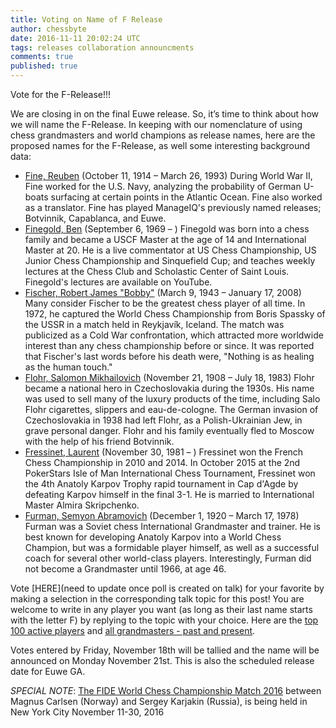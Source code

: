 ```yaml
---
title: Voting on Name of F Release
author: chessbyte
date: 2016-11-11 20:02:24 UTC
tags: releases collaboration announcments
comments: true
published: true
---
```


Vote for the F-Release!!!

We are closing in on the final Euwe release.  So, it’s time to think about how we will name the F-Release.  In keeping with our nomenclature of using chess grandmasters and world champions as release names, here are the proposed names for the F-Release, as well some interesting background data:

- [Fine, Reuben](https://en.wikipedia.org/wiki/Reuben_Fine) (October 11, 1914 – March 26, 1993)
During World War II, Fine worked for the U.S. Navy, analyzing the probability of German U-boats surfacing at certain points in the Atlantic Ocean. Fine also worked as a translator. Fine has played ManageIQ's previously named releases; Botvinnik, Capablanca, and Euwe.
- [Finegold, Ben](https://en.wikipedia.org/wiki/Ben_Finegold) (September 6, 1969 – )
Finegold was born into a chess family and became a USCF Master at the age of 14 and International Master at 20. He is a live commentator at US Chess Championship, US Junior Chess Championship and Sinquefield Cup; and teaches weekly lectures at the Chess Club and Scholastic Center of Saint Louis. Finegold's lectures are available on YouTube.
- [Fischer, Robert James "Bobby"](https://en.wikipedia.org/wiki/Bobby_Fischer) (March 9, 1943 – January 17, 2008)
Many consider Fischer to be the greatest chess player of all time. In 1972, he captured the World Chess Championship from Boris Spassky of the USSR in a match held in Reykjavík, Iceland. The match was publicized as a Cold War confrontation, which attracted more worldwide interest than any chess championship before or since. It was reported that Fischer's last words before his death were, "Nothing is as healing as the human touch."
- [Flohr, Salomon Mikhailovich](https://en.wikipedia.org/wiki/Salo_Flohr) (November 21, 1908 – July 18, 1983)
Flohr became a national hero in Czechoslovakia during the 1930s. His name was used to sell many of the luxury products of the time, including Salo Flohr cigarettes, slippers and eau-de-cologne. The German invasion of Czechoslovakia in 1938 had left Flohr, as a Polish-Ukrainian Jew, in grave personal danger. Flohr and his family eventually fled to Moscow with the help of his friend Botvinnik.
- [Fressinet, Laurent](https://en.wikipedia.org/wiki/Laurent_Fressinet) (November 30, 1981 – )
Fressinet won the French Chess Championship in 2010 and 2014. In October 2015 at the 2nd PokerStars Isle of Man International Chess Tournament, Fressinet won the 4th Anatoly Karpov Trophy rapid tournament in Cap d'Agde by defeating Karpov himself in the final 3-1. He is married to International Master Almira Skripchenko.
- [Furman, Semyon Abramovich](https://en.wikipedia.org/wiki/Semyon_Furman) (December 1, 1920 – March 17, 1978)
Furman was a Soviet chess International Grandmaster and trainer. He is best known for developing Anatoly Karpov into a World Chess Champion, but was a formidable player himself, as well as a successful coach for several other world-class players. Interestingly, Furman did not become a Grandmaster until 1966, at age 46.

Vote [HERE](need to update once poll is created on talk) for your favorite by making a selection in the corresponding talk topic for this post! You are welcome to write in any player you want (as long as their last name starts with the letter F) by replying to the topic with your choice.  Here are the [top 100 active players](http://2700chess.com/?per-page=100) and [all grandmasters - past and present](https://en.wikipedia.org/wiki/List_of_chess_grandmasters).

Votes entered by Friday, November 18th will be tallied and the name will be announced on Monday November 21st. This is also the scheduled release date for Euwe GA.

*SPECIAL NOTE*: [The FIDE World Chess Championship Match 2016](https://worldchess.com/nyc2016/) between Magnus Carlsen (Norway) and Sergey Karjakin (Russia), is being held in New York City November 11-30, 2016

